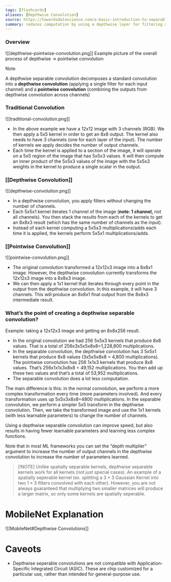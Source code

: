 ```yaml
---
tags: [flashcards]
aliases: [Depthwise Convolution]
source: https://towardsdatascience.com/a-basic-introduction-to-separable-convolutions-b99ec3102728
summary: reduces computation by using a depthwise layer for filtering and a separate pointwise layer (1x1 kernel) for creating new features.
---
```

### Overview

![[depthwise-pointwise-convolution.png]]
Example picture of the overall process of depthwise → pointwise convolution 

> [!NOTE]
> A depthwise separable convolution decomposes a standard convolution into a **depthwise convolution** (applying a single filter for each input channel) and a **pointwise convolution** (combining the outputs from depthwise convolution across channels)

### Traditional Convolution
![[traditional-convolution.png]]
- In the above example we have a 12x12 image with 3 channels (RGB). We then apply a 5x5 kernel in order to get an 8x8 output. The kernel also needs to have 3 channels (one for each layer of the input). The number of kernels we apply decides the number of output channels.
- Each time the kernel is applied to a section of the image, it will operate on a 5x5 region of the image that has 5x5x3 values. It will then compute an inner product of the 5x5x3 values of the image with the 5x5x3 weights in the kernel to produce a single scalar in the output.

### [[Depthwise Convolution]]
![[depthwise-convolution.png]]
- In a depthwise convolution, you apply filters without changing the number of channels.
- Each 5x5x1 kernel iterates 1 channel of the image (**note: 1 channel,** not all channels). You then stack the results from each of the kernels to get an 8x8x3 result (which has the same number of channels as the input).
- Instead of each kernel computing a 5x5x3 multiplications/adds each time it is applied, the kernels perform 5x5x1 multiplications/adds.

### [[Pointwise Convolution]]
![[pointwise-convolution.png]]
- The original convolution transformed a 12x12x3 image into a 8x8x1 image. However, the depthwise convolution currently transforms the 12x12x3 image into a 8x8x3 image.
- We can then apply a 1x1 kernel that iterates through every point in the output from the depthwise convolution. In this example, it will have 3 channels. This will produce an 8x8x1 final output from the 8x8x3 intermediate result.

### What’s the point of creating a depthwise separable convolution?
Example: taking a 12x12x3 image and getting an 8x8x256 result.
- In the original convolution we had 256 5x5x3 kernels that produce 8x8 values. That is a total of 256x3x5x5x8x8=1,228,800 multiplications.
- In the separable convolution, the depthwise convolution has 3 5x5x1 kernels that produce 8x8 values (3x5x5x8x8 = 4,800 multiplications). The pointwise convolution has 256 1x1x3 kernels that produce 8x8 values. That’s 256x1x1x3x8x8 = 49,152 multiplications. You then add up these two values and that’s a total of 53,952 multiplications.
- The separable convolution does a lot less computation.

The main difference is this: in the normal convolution, we perform a more complex transformation every time (more parameters involved). And every transformation uses up 5x5x3x8x8=4800 multiplications. In the separable convolution, we perform a simpler 5x5 transform in the depthwise convolution. Then, we take the transformed image and use the 1x1 kernels (with less learnable parameters) to change the number of channels.

Using a depthwise separable convolution can improve speed, but also results in having fewer learnable parameters and learning less complex functions.

Note that in most ML frameworks you can set the “depth multiplier” argument to increase the number of output channels in the depthwise convolution to increase the number of parameters learned.

> [!NOTE] Unlike spatially separable kernels, depthwise separable kernels work for all kernels (not just special cases).
> An example of a spatially seperable kernel (ex. splitting a $3 \times 3$ Gaussian Kernel into two $1 \times 3$ filters convolved with each other). However, you are not always guaranteed that multiplying two smaller matrices will produce a larger matrix, so only some kernels are spatially seperable.


# MobileNet Explanation
![[MobileNet#Depthwise Convolutions]]

# Caveots
- Depthwise seperable convolutions are not compatible with Application-Specific Integrated Circuit (ASIC). These are chip customized for a particular use, rather than intended for general-purpose use.
